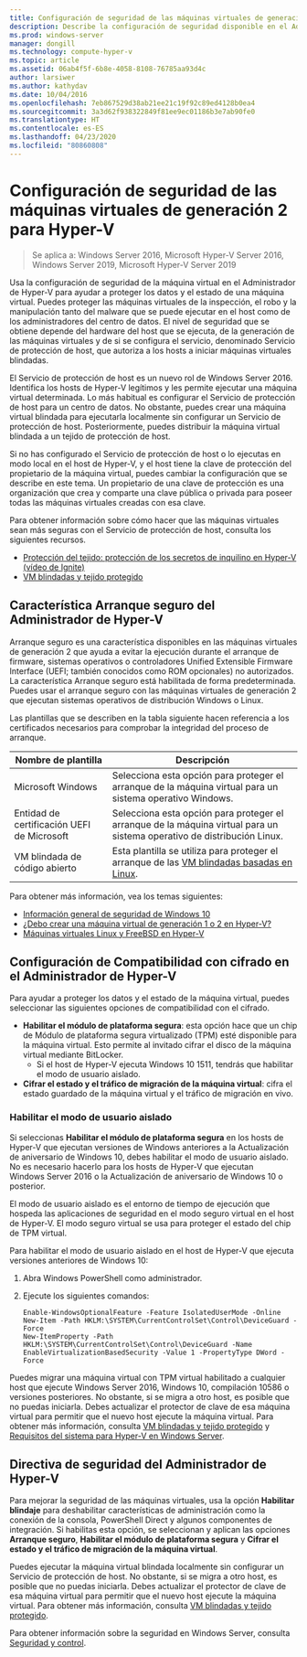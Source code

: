 ```yaml
---
title: Configuración de seguridad de las máquinas virtuales de generación 2 para Hyper-V
description: Describe la configuración de seguridad disponible en el Administrador de Hyper-V para las máquinas virtuales de generación 2.
ms.prod: windows-server
manager: dongill
ms.technology: compute-hyper-v
ms.topic: article
ms.assetid: 06ab4f5f-6b8e-4058-8108-76785aa93d4c
author: larsiwer
ms.author: kathydav
ms.date: 10/04/2016
ms.openlocfilehash: 7eb867529d38ab21ee21c19f92c89ed4128b0ea4
ms.sourcegitcommit: 3a3d62f938322849f81ee9ec01186b3e7ab90fe0
ms.translationtype: HT
ms.contentlocale: es-ES
ms.lasthandoff: 04/23/2020
ms.locfileid: "80860808"
---
```

# <a name="generation-2-virtual-machine-security-settings-for-hyper-v"></a>Configuración de seguridad de las máquinas virtuales de generación 2 para Hyper-V

>Se aplica a: Windows Server 2016, Microsoft Hyper-V Server 2016, Windows Server 2019, Microsoft Hyper-V Server 2019

Usa la configuración de seguridad de la máquina virtual en el Administrador de Hyper-V para ayudar a proteger los datos y el estado de una máquina virtual. Puedes proteger las máquinas virtuales de la inspección, el robo y la manipulación tanto del malware que se puede ejecutar en el host como de los administradores del centro de datos. El nivel de seguridad que se obtiene depende del hardware del host que se ejecuta, de la generación de las máquinas virtuales y de si se configura el servicio, denominado Servicio de protección de host, que autoriza a los hosts a iniciar máquinas virtuales blindadas.  

El Servicio de protección de host es un nuevo rol de Windows Server 2016. Identifica los hosts de Hyper-V legítimos y les permite ejecutar una máquina virtual determinada. Lo más habitual es configurar el Servicio de protección de host para un centro de datos. No obstante, puedes crear una máquina virtual blindada para ejecutarla localmente sin configurar un Servicio de protección de host. Posteriormente, puedes distribuir la máquina virtual blindada a un tejido de protección de host.  

Si no has configurado el Servicio de protección de host o lo ejecutas en modo local en el host de Hyper-V, y el host tiene la clave de protección del propietario de la máquina virtual, puedes cambiar la configuración que se describe en este tema.   Un propietario de una clave de protección es una organización que crea y comparte una clave pública o privada para poseer todas las máquinas virtuales creadas con esa clave.  

Para obtener información sobre cómo hacer que las máquinas virtuales sean más seguras con el Servicio de protección de host, consulta los siguientes recursos.  

- [Protección del tejido: protección de los secretos de inquilino en Hyper-V (vídeo de Ignite)](https://go.microsoft.com/fwlink/?LinkId=746379)
- [VM blindadas y tejido protegido](https://go.microsoft.com/fwlink/?LinkId=746381)

## <a name="secure-boot-setting-in-hyper-v-manager"></a>Característica Arranque seguro del Administrador de Hyper-V  

Arranque seguro es una característica disponibles en las máquinas virtuales de generación 2 que ayuda a evitar la ejecución durante el arranque de firmware, sistemas operativos o controladores Unified Extensible Firmware Interface (UEFI; también conocidos como ROM opcionales) no autorizados. La característica Arranque seguro está habilitada de forma predeterminada. Puedes usar el arranque seguro con las máquinas virtuales de generación 2 que ejecutan sistemas operativos de distribución Windows o Linux.  

Las plantillas que se describen en la tabla siguiente hacen referencia a los certificados necesarios para comprobar la integridad del proceso de arranque.  

|Nombre de plantilla|Descripción|  
|-----------------|---------------|  
|Microsoft Windows|Selecciona esta opción para proteger el arranque de la máquina virtual para un sistema operativo Windows.|  
|Entidad de certificación UEFI de Microsoft|Selecciona esta opción para proteger el arranque de la máquina virtual para un sistema operativo de distribución Linux.|  
|VM blindada de código abierto|Esta plantilla se utiliza para proteger el arranque de las [VM blindadas basadas en Linux](https://docs.microsoft.com/windows-server/security/guarded-fabric-shielded-vm/guarded-fabric-create-a-linux-shielded-vm-template).|

Para obtener más información, vea los temas siguientes:  

- [Información general de seguridad de Windows 10](https://docs.microsoft.com/windows/security/threat-protection/overview-of-threat-mitigations-in-windows-10)  
- [¿Debo crear una máquina virtual de generación 1 o 2 en Hyper-V?](../plan/Should-I-create-a-generation-1-or-2-virtual-machine-in-Hyper-V.md)  
- [Máquinas virtuales Linux y FreeBSD en Hyper-V](../Supported-Linux-and-FreeBSD-virtual-machines-for-Hyper-V-on-Windows.md)  

## <a name="encryption-support-settings-in-hyper-v-manager"></a>Configuración de Compatibilidad con cifrado en el Administrador de Hyper-V

Para ayudar a proteger los datos y el estado de la máquina virtual, puedes seleccionar las siguientes opciones de compatibilidad con el cifrado.  

- **Habilitar el módulo de plataforma segura**: esta opción hace que un chip de Módulo de plataforma segura virtualizado (TPM) esté disponible para la máquina virtual. Esto permite al invitado cifrar el disco de la máquina virtual mediante BitLocker.
  - Si el host de Hyper-V ejecuta Windows 10 1511, tendrás que habilitar el modo de usuario aislado. 
- **Cifrar el estado y el tráfico de migración de la máquina virtual**: cifra el estado guardado de la máquina virtual y el tráfico de migración en vivo.

### <a name="enable-isolated-user-mode"></a>Habilitar el modo de usuario aislado

Si seleccionas **Habilitar el módulo de plataforma segura** en los hosts de Hyper-V que ejecutan versiones de Windows anteriores a la Actualización de aniversario de Windows 10, debes habilitar el modo de usuario aislado. No es necesario hacerlo para los hosts de Hyper-V que ejecutan Windows Server 2016 o la Actualización de aniversario de Windows 10 o posterior.

El modo de usuario aislado es el entorno de tiempo de ejecución que hospeda las aplicaciones de seguridad en el modo seguro virtual en el host de Hyper-V. El modo seguro virtual se usa para proteger el estado del chip de TPM virtual.  

Para habilitar el modo de usuario aislado en el host de Hyper-V que ejecuta versiones anteriores de Windows 10:  

1.  Abra Windows PowerShell como administrador.  

2.  Ejecute los siguientes comandos:  

    ```  
    Enable-WindowsOptionalFeature -Feature IsolatedUserMode -Online  
    New-Item -Path HKLM:\SYSTEM\CurrentControlSet\Control\DeviceGuard -Force  
    New-ItemProperty -Path HKLM:\SYSTEM\CurrentControlSet\Control\DeviceGuard -Name EnableVirtualizationBasedSecurity -Value 1 -PropertyType DWord -Force  

    ```  

Puedes migrar una máquina virtual con TPM virtual habilitado a cualquier host que ejecute Windows Server 2016, Windows 10, compilación 10586 o versiones posteriores. No obstante, si se migra a otro host, es posible que no puedas iniciarla. Debes actualizar el protector de clave de esa máquina virtual para permitir que el nuevo host ejecute la máquina virtual. Para obtener más información, consulta [VM blindadas y tejido protegido](https://go.microsoft.com/fwlink/?LinkId=746381) y [Requisitos del sistema para Hyper-V en Windows Server](../System-requirements-for-Hyper-V-on-Windows.md).  

## <a name="security-policy-in-hyper-v-manager"></a>Directiva de seguridad del Administrador de Hyper-V  
Para mejorar la seguridad de las máquinas virtuales, usa la opción **Habilitar blindaje** para deshabilitar características de administración como la conexión de la consola, PowerShell Direct y algunos componentes de integración. Si habilitas esta opción, se seleccionan y aplican las opciones **Arranque seguro**, **Habilitar el módulo de plataforma segura** y **Cifrar el estado y el tráfico de migración de la máquina virtual**.   

Puedes ejecutar la máquina virtual blindada localmente sin configurar un Servicio de protección de host. No obstante, si se migra a otro host, es posible que no puedas iniciarla. Debes actualizar el protector de clave de esa máquina virtual para permitir que el nuevo host ejecute la máquina virtual. Para obtener más información, consulta [VM blindadas y tejido protegido](https://go.microsoft.com/fwlink/?LinkId=746381).  

Para obtener información sobre la seguridad en Windows Server, consulta [Seguridad y control](../../../security/Security-and-Assurance.md).  
